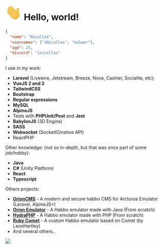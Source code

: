 <h1>
  <img style="margin: 0 auto" src="https://github.com/ABSphreak/ABSphreak/blob/master/gifs/Hi.gif" height="50">
  Hello, world!
</h1>

```json
{
  "name": "Nicollas",
  "usernames": ["iNicollas", "Volwer"],
  "age": 25,
  "discord": "inicollas"
}
```

I use in my work:

- **Laravel** (Livewire, Jetstream, Breeze, Nova, Cashier, Socialite, etc);
- **VueJS 2 and 3**
- **TailwindCSS**
- **Bootstrap**
- **Regular expressions**
- **MySQL**
- **AlpineJS**
- Tests with **PHPUnit/Pest** and **Jest**
- **BabylonJS** (3D Engine)
- **SASS**
- **Websocket** (SocketIO/native API)
- ReactPHP

Other knowledge: (not so in-depth, but that was once part of some job/hobby):

- **Java**
- **C#** (Unity Platform)
- **React**
- **Typescript**

Others projects:

-   [**OrionCMS**](https://github.com/orion-server/cms) - A modern and secure habbo CMS for Arcturus Emulator (Laravel, AlpineJS+)
-   [**Orion Emulator**](https://github.com/orion-server/emulator) - A Habbo emulator made with Java (From scratch)
-   [**HydraPHP**](https://github.com/nicollassilva/hydraphp) - A Habbo emulator made with PHP (From scratch)
-   [**Ruby Comet**](https://github.com/nicollassilva/ruby-emulator) - A custom Habbo emulator based on Comet (by LeonHartley)
-   And several others..

![](https://komarev.com/ghpvc/?username=nicollassilva&style=for-the-badge)
